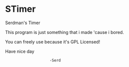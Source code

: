 # STimer
Serdman's Timer

This program is just something that i made 'cause i bored.

You can freely use because it's GPL Licensed!

Have nice day

                        -Serd
